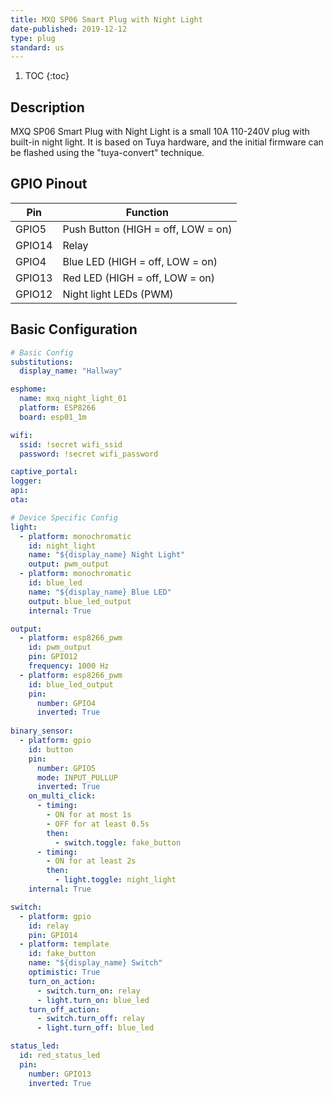 ```yaml
---
title: MXQ SP06 Smart Plug with Night Light
date-published: 2019-12-12
type: plug
standard: us
---
```


1. TOC
{:toc}

## Description
MXQ SP06 Smart Plug with Night Light is a small 10A 110-240V plug with built-in night light. It is based on Tuya hardware, and the initial firmware can be flashed using the "tuya-convert" technique. 

## GPIO Pinout

| Pin     | Function                           |
|---------|------------------------------------|
| GPIO5   | Push Button (HIGH = off, LOW = on) |
| GPIO14  | Relay                              |
| GPIO4   | Blue LED (HIGH = off, LOW = on)    |
| GPIO13  | Red LED (HIGH = off, LOW = on)     |
| GPIO12  | Night light LEDs (PWM)              |

## Basic Configuration
```yaml
# Basic Config
substitutions:
  display_name: "Hallway"

esphome:
  name: mxq_night_light_01
  platform: ESP8266
  board: esp01_1m

wifi:
  ssid: !secret wifi_ssid
  password: !secret wifi_password

captive_portal:
logger:
api:
ota:

# Device Specific Config
light:
  - platform: monochromatic
    id: night_light
    name: "${display_name} Night Light"
    output: pwm_output
  - platform: monochromatic
    id: blue_led
    name: "${display_name} Blue LED"
    output: blue_led_output
    internal: True

output:
  - platform: esp8266_pwm
    id: pwm_output
    pin: GPIO12
    frequency: 1000 Hz
  - platform: esp8266_pwm
    id: blue_led_output
    pin: 
      number: GPIO4
      inverted: True
    
binary_sensor:
  - platform: gpio
    id: button
    pin:
      number: GPIO5
      mode: INPUT_PULLUP
      inverted: True
    on_multi_click:
      - timing:
        - ON for at most 1s
        - OFF for at least 0.5s
        then:
          - switch.toggle: fake_button
      - timing:
        - ON for at least 2s
        then:
          - light.toggle: night_light
    internal: True

switch:
  - platform: gpio
    id: relay
    pin: GPIO14
  - platform: template
    id: fake_button
    name: "${display_name} Switch"
    optimistic: True
    turn_on_action:
      - switch.turn_on: relay
      - light.turn_on: blue_led
    turn_off_action:
      - switch.turn_off: relay
      - light.turn_off: blue_led

status_led:
  id: red_status_led
  pin: 
    number: GPIO13
    inverted: True
```
